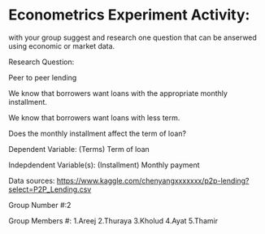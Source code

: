 


# Econometrics Experiment Activity:

with your group suggest and research one question that can be anserwed using economic or market data.

Research Question:

Peer to peer lending

We know that borrowers want loans with the appropriate monthly installment.

We know that borrowers want loans with less term.

Does the monthly installment affect the term of loan?
   
Dependent Variable:
(Terms) Term of loan

Indepdendent Variable(s):
(Installment) Monthly payment
    
Data sources:
https://www.kaggle.com/chenyangxxxxxxx/p2p-lending?select=P2P_Lending.csv
    
    
    
Group Number #:2
    
    
Group Members #:
    1.Areej
    2.Thuraya
    3.Kholud
    4.Ayat
    5.Thamir
